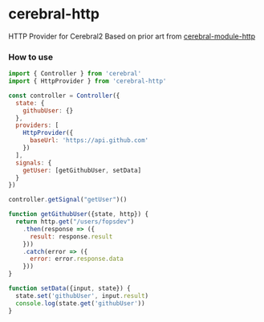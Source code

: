 # cerebral-http
HTTP Provider for Cerebral2
Based on prior art from [cerebral-module-http](https://github.com/cerebral/cerebral-module-http)

### How to use
```js
import { Controller } from 'cerebral'
import { HttpProvider } from 'cerebral-http'

const controller = Controller({
  state: {
    githubUser: {}
  },
  providers: [
    HttpProvider({
      baseUrl: 'https://api.github.com'
    })
  ],
  signals: {
    getUser: [getGithubUser, setData]
  }
})

controller.getSignal("getUser")()

function getGithubUser({state, http}) {
  return http.get("/users/fopsdev")
    .then(response => ({
      result: response.result
    }))
    .catch(error => ({
      error: error.response.data
    }))
}

function setData({input, state}) {
  state.set('githubUser', input.result)
  console.log(state.get('githubUser'))
}
```

